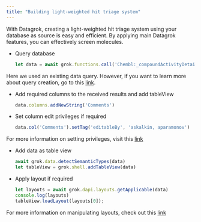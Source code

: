 ```yaml
---
title: "Building light-weighted hit triage system"
---
```


With Datagrok, creating a light-weighted hit triage system using your database as source is easy and efficient. By applying main Datagrok features, you can effectively screen molecules.

- Query database

  ```js
  let data = await grok.functions.call('Chembl:_compoundActivityDetailsForTarget', {target: "CHEMBL1827"})
  ```

Here we used an existing data query. However, if you want to learn more about query creation, go to this [link](https://datagrok.ai/help/develop/how-to/access-data#creating-queries).

- Add required columns to the received results and add tableView

  ```js
  data.columns.addNewString('Comments')
  ```

- Set column edit privileges if required

    ```js
    data.col('Comments').setTag('editableBy', 'askalkin, aparamonov')
    ```

For more information on setting privileges, visit this [link](https://datagrok.ai/help/visualize/viewers/grid#column-edit-permissions)

- Add data as table view

    ```js
    await grok.data.detectSemanticTypes(data)
    let tableView = grok.shell.addTableView(data)
    ```

- Apply layout if required

    ```js
    let layouts = await grok.dapi.layouts.getApplicable(data)
    console.log(layouts)
    tableView.loadLayout(layouts[0]);
    ```

For more information on manipulating layouts, check out this [link](https://datagrok.ai/help/develop/how-to/layouts)